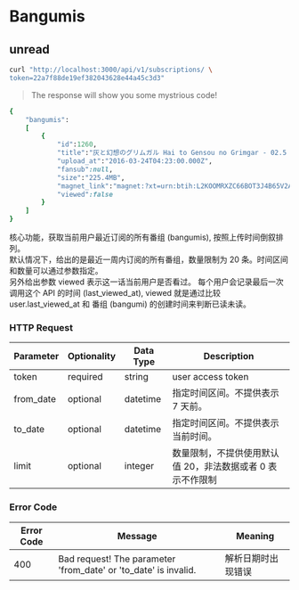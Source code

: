# Bangumis

## unread

```bash
curl "http://localhost:3000/api/v1/subscriptions/ \
token=22a7f88de19ef382043628e44a45c3d3"
```

> The response will show you some mystrious code!

```ruby
{
    "bangumis":
    [
        {
            "id":1260,
            "title":"灰と幻想のグリムガル Hai to Gensou no Grimgar - 02.5 (OVA) (BD 1280x720 x264 AAC).mp4",
            "upload_at":"2016-03-24T04:23:00.000Z",
            "fansub":null,
            "size":"225.4MB",
            "magnet_link":"magnet:?xt=urn:btih:L2KOOMRXZC66BOT3J4B65V2AKSA3ONFX",
            "viewed":false
        }
    ]
}
```

核心功能，获取当前用户最近订阅的所有番组 (bangumis), 按照上传时间倒叙排列。  
默认情况下，给出的是最近一周内订阅的所有番组，数量限制为 20 条。时间区间和数量可以通过参数指定。  
另外给出参数 viewed 表示这一话当前用户是否看过。
每个用户会记录最后一次调用这个 API 的时间 (last_viewed_at),
viewed 就是通过比较 user.last_viewed_at 和 番组 (bangumi) 的创建时间来判断已读未读。  

### HTTP Request

Parameter | Optionality | Data Type | Description
--------- | ----------- | --------- | ------------
token     | required    | string    | user access token
from_date | optional    | datetime  | 指定时间区间。不提供表示 7 天前。
to_date   | optional    | datetime  | 指定时间区间。不提供表示当前时间。
limit     | optional    | integer   | 数量限制，不提供使用默认值 20，非法数据或者 0 表示不作限制

### Error Code

Error Code | Message | Meaning
---------- | ------- | -------
400        | Bad request! The parameter 'from_date' or 'to_date' is invalid. | 解析日期时出现错误
